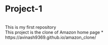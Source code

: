 # Project-1
<br>
This is my first repository
<br>
This project is the clone of Amazon home page 
* https://avinash9369.github.io/amazon_clone/
